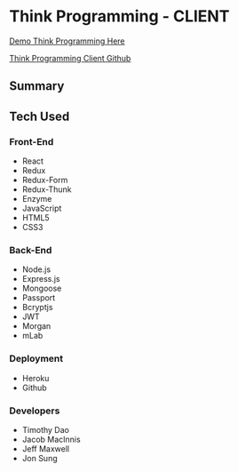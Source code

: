 # Think Programming - CLIENT

[Demo Think Programming Here](https://think-programming-client.herokuapp.com/)

[Think Programming Client Github](https://github.com/thinkful-ei23/think-programming-server)

## Summary


## Tech Used

### Front-End
* React
* Redux
* Redux-Form
* Redux-Thunk
* Enzyme
* JavaScript
* HTML5
* CSS3

### Back-End
* Node.js
* Express.js
* Mongoose
* Passport
* Bcryptjs
* JWT
* Morgan
* mLab

### Deployment
* Heroku
* Github

### Developers
* Timothy Dao
* Jacob MacInnis
* Jeff Maxwell
* Jon Sung